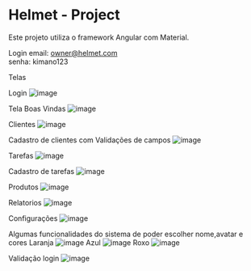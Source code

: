 # Helmet - Project
Este projeto utiliza o framework Angular com Material.

Login
email: owner@helmet.com </br> senha: kimano123

Telas

Login 
![image](https://github.com/UniRVFasoft/Helmet-Project/assets/75391803/e485e956-3fbc-4c59-8469-3320afa3bd05)

Tela Boas Vindas
![image](https://github.com/UniRVFasoft/Helmet-Project/assets/75391803/27b07d04-6203-497b-b44d-3daaf50979cb)

Clientes
![image](https://github.com/UniRVFasoft/Helmet-Project/assets/75391803/8fb52df9-d699-4bfc-8ee4-f9d9d3b596f2)

Cadastro de clientes com Validações de campos
![image](https://github.com/UniRVFasoft/Helmet-Project/assets/75391803/1c2e9e1b-63d6-4bcb-91de-b9ed1de07114)

Tarefas
![image](https://github.com/UniRVFasoft/Helmet-Project/assets/75391803/a8db5835-5b8f-4827-a8a8-cf7c27b3cbd1)

Cadastro de tarefas
![image](https://github.com/UniRVFasoft/Helmet-Project/assets/75391803/99a2f93e-00f8-49c8-b99f-a75074d2c35a)

Produtos
![image](https://github.com/UniRVFasoft/Helmet-Project/assets/75391803/f70cd16d-dee0-4378-858a-8db4f5e4b65c)

Relatorios
![image](https://github.com/UniRVFasoft/Helmet-Project/assets/75391803/277e3885-af06-49d0-a754-d1580b8d859a)

Configurações
![image](https://github.com/UniRVFasoft/Helmet-Project/assets/75391803/8468158f-1aa1-4f84-957e-85c16a80ac84)

Algumas funcionalidades do sistema de poder escolher nome,avatar e cores 
Laranja
![image](https://github.com/UniRVFasoft/Helmet-Project/assets/75391803/beecb8a5-7b5c-4a2d-9dd5-1966de377cd7)
Azul
![image](https://github.com/UniRVFasoft/Helmet-Project/assets/75391803/44bd1de9-a134-47ab-987e-914ad677d880)
Roxo
![image](https://github.com/UniRVFasoft/Helmet-Project/assets/75391803/aa3a8963-d158-4eeb-9115-b84c588ba1df)

Validação login 
![image](https://github.com/UniRVFasoft/Helmet-Project/assets/75391803/c8a57cf5-0b99-4bdc-8709-a000f961af67)
















